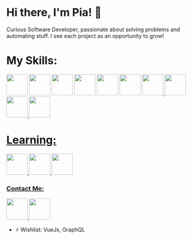 # Hi there, I'm Pia! 👋

Curious Software Developer, passionate about solving problems and automating stuff. I see each project as an opportunity to grow!

# My Skills:
<a href="https://developer.mozilla.org/es/docs/Web/JavaScript"><img src="https://raw.githubusercontent.com/yurijserrano/Github-Profile-Readme-Logos/master/programming%20languages/javascript.svg"  height="55" width="55" ></a>
<a href="https://es.reactjs.org/"><img src="https://raw.githubusercontent.com/yurijserrano/Github-Profile-Readme-Logos/master/frameworks/react.svg"  height="55" width="55" ></a>
<a href="https://es.redux.js.org/"><img src="https://raw.githubusercontent.com/yurijserrano/Github-Profile-Readme-Logos/master/frameworks/redux.svg"  height="55" width="55" ></a>
<a href="https://nodejs.org/es/"><img src="https://raw.githubusercontent.com/yurijserrano/Github-Profile-Readme-Logos/master/frameworks/nodejs.svg"  height="55" width="55" ></a>
<a href="https://www.postgresql.org/"><img src="https://raw.githubusercontent.com/yurijserrano/Github-Profile-Readme-Logos/master/databases/postgresql.svg"  height="55" width="55" ></a>
<a href="https://sequelize.org/"><img src="https://camo.githubusercontent.com/c7df0ed52a480ff725aac7ac3a11c8aedb6f60ea8ab01929c6adea9903589222/68747470733a2f2f63646e2e69636f6e2d69636f6e732e636f6d2f69636f6e73322f323130372f504e472f3531322f66696c655f747970655f73657175656c697a655f69636f6e5f3133303137332e706e67"  height="55" width="55" ></a>
<a href="https://developer.mozilla.org/es/docs/Web/CSS"><img src="https://raw.githubusercontent.com/yurijserrano/Github-Profile-Readme-Logos/master/others/css.svg"  height="55" width="55" >
<a href="https://developer.mozilla.org/es/docs/Web/HTML"><img src="https://raw.githubusercontent.com/yurijserrano/Github-Profile-Readme-Logos/master/others/html.svg"  height="55" width="55" >
<a href="https://www.npmjs.com/"><img src="https://raw.githubusercontent.com/yurijserrano/Github-Profile-Readme-Logos/master/others/npm.svg"  height="55" width="55" >
<a href="https://github.com/piacz"><img src="https://camo.githubusercontent.com/28e93a1bfe79f991ddcd35f7833e8537f0e7b31aa326dfbe98fe7eb538b40b46/68747470733a2f2f63646e2e69636f6e2d69636f6e732e636f6d2f69636f6e73322f323431352f504e472f3531322f657870726573735f6f726967696e616c5f776f72646d61726b5f6c6f676f5f69636f6e5f3134363532382e706e67"  height="55" width="55" >
# Learning:
<a href="https://expressjs.com/es/"><img src="https://raw.githubusercontent.com/yurijserrano/Github-Profile-Readme-Logos/master/programming%20languages/typescript.svg"  height="55" width="55" >
<a href="https://en.wikipedia.org/wiki/Java_(programming_language)"><img src="https://raw.githubusercontent.com/yurijserrano/Github-Profile-Readme-Logos/master/programming%20languages/java.svg"  height="55" width="55" >
  <a href="https://firebase.google.com/?hl=es"><img src="https://cdn.icon-icons.com/icons2/2699/PNG/512/firebase_logo_icon_171157.png"  height="55" width="55" >

### Contact Me:
<a href="https://www.linkedin.com/in/pia-cherni/"><img src="https://image.flaticon.com/icons/png/512/174/174857.png"  height="55" width="55" >
<a href="mailto:piaczernyk@email.com"><img src="https://www.flaticon.es/svg/vstatic/svg/311/311174.svg?token=exp=1619313470~hmac=435c34292d8b8e30f18993b0f6f0448a"  height="55" width="55" ></a>

- ⚡ Wishlist: VueJs, GraphQL


